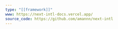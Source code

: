 ```yaml
---
type: "[[framework]]"
www: https://next-intl-docs.vercel.app/
source_code: https://github.com/amannn/next-intl
---
```

